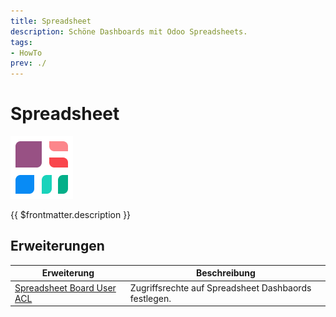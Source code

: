 ```yaml
---
title: Spreadsheet
description: Schöne Dashboards mit Odoo Spreadsheets.
tags:
- HowTo
prev: ./
---
```

# Spreadsheet
![icons_odoo_spreadsheet_dashboard](attachments/icons_odoo_spreadsheet_dashboard.png)

{{ $frontmatter.description }}

## Erweiterungen

| Erweiterung                                                       | Beschreibung                                         |
| ----------------------------------------------------------------- | ---------------------------------------------------- |
| [Spreadsheet Board User ACL](Spreadsheet%20Board%20User%20ACL.md) | Zugriffsrechte auf Spreadsheet Dashbaords festlegen. |
